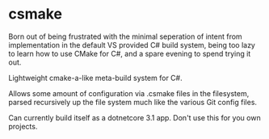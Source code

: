 # csmake

Born out of being frustrated with the minimal seperation of intent from implementation in the default VS provided C# build system, being too lazy to learn how to use CMake for C#, and a spare evening to spend trying it out.

Lightweight cmake-a-like meta-build system for C#.

Allows some amount of configuration via .csmake files in the filesystem, parsed recursively up the file system much like the various Git config files.

Can currently build itself as a dotnetcore 3.1 app. Don't use this for you own projects.